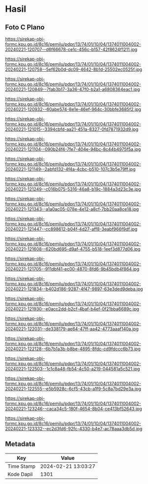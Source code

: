 # Hasil

## Foto C Plano

https://sirekap-obj-formc.kpu.go.id/8c16/pemilu/pdpr/13/74/01/10/04/1374011004002-20240221-120707--d6f66678-ce1c-456c-b157-42f8624f1211.jpg

https://sirekap-obj-formc.kpu.go.id/8c16/pemilu/pdpr/13/74/01/10/04/1374011004002-20240221-120758--5ef62b0d-dc09-4642-8b1d-25502ec0525f.jpg

https://sirekap-obj-formc.kpu.go.id/8c16/pemilu/pdpr/13/74/01/10/04/1374011004002-20240221-120849--7fab3b17-3a36-47f0-b2a1-a6808364eac1.jpg

https://sirekap-obj-formc.kpu.go.id/8c16/pemilu/pdpr/13/74/01/10/04/1374011004002-20240221-120932--60abe574-8e1e-46ef-964c-30bbfe3685f2.jpg

https://sirekap-obj-formc.kpu.go.id/8c16/pemilu/pdpr/13/74/01/10/04/1374011004002-20240221-121015--3394cbfd-aa21-451a-8327-0fd7871932d9.jpg

https://sirekap-obj-formc.kpu.go.id/8c16/pemilu/pdpr/13/74/01/10/04/1374011004002-20240221-121104--090b24f4-7fe7-404e-94bc-8c44b4975f5a.jpg

https://sirekap-obj-formc.kpu.go.id/8c16/pemilu/pdpr/13/74/01/10/04/1374011004002-20240221-121149--2abfd132-4f4a-4cbc-b510-107c3b5e79ff.jpg

https://sirekap-obj-formc.kpu.go.id/8c16/pemilu/pdpr/13/74/01/10/04/1374011004002-20240221-121249--c016b075-5316-46a8-b19c-1884a3d23c3e.jpg

https://sirekap-obj-formc.kpu.go.id/8c16/pemilu/pdpr/13/74/01/10/04/1374011004002-20240221-121343--a1a0ac05-078e-4e12-a8cf-7bb20aa8ce18.jpg

https://sirekap-obj-formc.kpu.go.id/8c16/pemilu/pdpr/13/74/01/10/04/1374011004002-20240221-121447--cc898612-b04f-4d27-aff8-3eabf966f9df.jpg

https://sirekap-obj-formc.kpu.go.id/8c16/pemilu/pdpr/13/74/01/10/04/1374011004002-20240221-121608--620bd695-d9af-4755-b518-1eef3d877d06.jpg

https://sirekap-obj-formc.kpu.go.id/8c16/pemilu/pdpr/13/74/01/10/04/1374011004002-20240221-121705--911dbf41-ec00-4870-8fd6-9b45bdb4f864.jpg

https://sirekap-obj-formc.kpu.go.id/8c16/pemilu/pdpr/13/74/01/10/04/1374011004002-20240221-121834--b402d186-9287-4f47-9897-63e3ded9deba.jpg

https://sirekap-obj-formc.kpu.go.id/8c16/pemilu/pdpr/13/74/01/10/04/1374011004002-20240221-121930--e0acc2dd-b2cf-4baf-b4ef-0f21bba6689c.jpg

https://sirekap-obj-formc.kpu.go.id/8c16/pemilu/pdpr/13/74/01/10/04/1374011004002-20240221-122031--de338179-ae64-47ff-aa42-4773aaaf140a.jpg

https://sirekap-obj-formc.kpu.go.id/8c16/pemilu/pdpr/13/74/01/10/04/1374011004002-20240221-122128--6b7b1a3b-b8be-4895-8fdc-cd9fdccc6b73.jpg

https://sirekap-obj-formc.kpu.go.id/8c16/pemilu/pdpr/13/74/01/10/04/1374011004002-20240221-122503--1c1c8a48-fb54-4c50-a219-044581a5c521.jpg

https://sirekap-obj-formc.kpu.go.id/8c16/pemilu/pdpr/13/74/01/10/04/1374011004002-20240221-122555--e5b5928c-6cf5-43cb-a1f9-5c8a7bd29e3a.jpg

https://sirekap-obj-formc.kpu.go.id/8c16/pemilu/pdpr/13/74/01/10/04/1374011004002-20240221-123246--caca34c5-180f-4654-8b04-ce413bf52643.jpg

https://sirekap-obj-formc.kpu.go.id/8c16/pemilu/pdpr/13/74/01/10/04/1374011004002-20240221-123332--ec2d3fd6-92fc-4330-b4e7-ac78aaa3db5d.jpg


## Metadata

| Key        | Value               |
| ---------- | ------------------- |
| Time Stamp | 2024-02-21 13:03:27 |
| Kode Dapil | 1301                |



